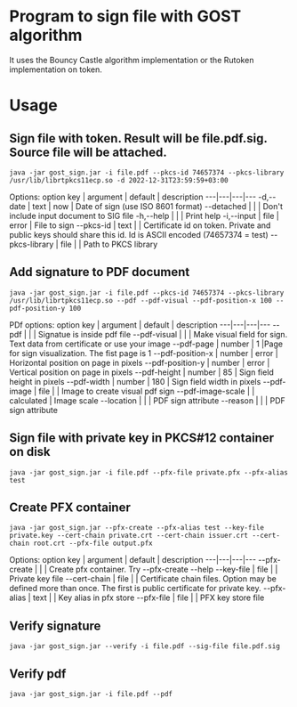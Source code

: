 # Program to sign file with GOST algorithm

It uses the Bouncy Castle algorithm implementation or the Rutoken implementation on token.

# Usage

## Sign file with token. Result will be file.pdf.sig. Source file will be attached.
```
java -jar gost_sign.jar -i file.pdf --pkcs-id 74657374 --pkcs-library /usr/lib/librtpkcs11ecp.so -d 2022-12-31T23:59:59+03:00
```

Options:
option key | argument | default | description
---|---|---|---
-d,--date | text | now | Date of sign (use ISO 8601 format)
--detached | | | Don't include input document to SIG file
-h,--help | | | Print help
-i,--input | file | error | File to sign
--pkcs-id | text | | Certificate id on token. Private and public keys should share this id. Id is ASCII encoded (74657374 = test)
--pkcs-library | file | | Path to PKCS library


## Add signature to PDF document
```
java -jar gost_sign.jar -i file.pdf --pkcs-id 74657374 --pkcs-library /usr/lib/librtpkcs11ecp.so --pdf --pdf-visual --pdf-position-x 100 --pdf-position-y 100
```

PDf options:
option key | argument | default | description
---|---|---|---
--pdf | | | Signatue is inside pdf file
--pdf-visual | | | Make visual field for sign. Text data from certificate or use your image
--pdf-page | number | 1 |Page for sign visualization. The fist page is 1
--pdf-position-x | number | error | Horizontal position on page in pixels
--pdf-position-y | number | error | Vertical position on page in pixels
--pdf-height | number | 85 | Sign field height in pixels
--pdf-width | number | 180 | Sign field width in pixels
--pdf-image | file | | Image to create visual pdf sign
--pdf-image-scale | | calculated | Image scale
--location | | | PDF sign attribute
--reason | | | PDF sign attribute


## Sign file with private key in PKCS#12 container on disk
```
java -jar gost_sign.jar -i file.pdf --pfx-file private.pfx --pfx-alias test
```

## Create PFX container
```
java -jar gost_sign.jar --pfx-create --pfx-alias test --key-file private.key --cert-chain private.crt --cert-chain issuer.crt --cert-chain root.crt --pfx-file output.pfx
```
Options:
option key | argument | default | description
---|---|---|---
--pfx-create | | | Create pfx container. Try --pfx-create --help
--key-file | file | | Private key file
--cert-chain | file | | Certificate chain files. Option may be defined more than once. The first is public certificate for private key.
--pfx-alias | text | | Key alias in pfx store
--pfx-file | file | | PFX key store file

## Verify signature
```
java -jar gost_sign.jar --verify -i file.pdf --sig-file file.pdf.sig
```

## Verify pdf
```
java -jar gost_sign.jar -i file.pdf --pdf
```


    



